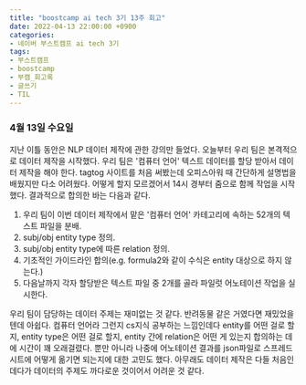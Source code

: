```yaml
---
title: "boostcamp ai tech 3기 13주 회고"
date: 2022-04-13 22:00:00 +0900
categories:
- 네이버 부스트캠프 ai tech 3기
tags:
- 부스트캠프
- boostcamp
- 부캠_회고록
- 글쓰기
- TIL
---
```



### 4월 13일 수요일

지난 이틀 동안은 NLP 데이터 제작에 관한 강의만 들었다. 오늘부터 우리 팀은 본격적으로 데이터 제작을 시작했다. 우리 팀은 '컴퓨터 언어' 텍스트 데이터를 할당 받아서 데이터 제작을 해야 한다. tagtog 사이트를 처음 써봤는데 오피스아워 때 간단하게 설명법을 배웠지만 다소 어려웠다. 어떻게 할지 모르겠어서 14시 경부터 줌으로 함께 작업을 시작했다. 결과적으로 합의한 바는 다음과 같다.

1. 우리 팀이 이번 데이터 제작에서 맡은 '컴퓨터 언어' 카테고리에 속하는 52개의 텍스트 파일을 분배.
2. subj/obj entity type 정의.
3. subj/obj entity type에 따른 relation 정의.
4. 기초적인 가이드라인 합의(e.g. formula2와 같이 수식은 entity 대상으로 하지 않는다.)
5. 다음날까지 각자 할당받은 텍스트 파일 중 2개를 골라 파일럿 어노테이션 작업을 실시한다.


우리 팀이 담당하는 데이터 주제는 재미없는 것 같다. 반려동물 같은 거였다면 재밌었을텐데 아쉽다. 컴퓨터 언어라 그런지 cs지식 공부하는 느낌인데다 entity를 어떤 걸로 할지, entity type은 어떤 걸로 할지, entity 간에 relation은 어떤 게 있는지 합의하는 데에 시간이 꽤 오래걸렸다. 뿐만 아니라 나중에 어노테이션 결과를 json파일로 스프레드시트에 어떻게 옮기면 되는지에 대한 고민도 했다. 아무래도 데이터 제작은 다들 처음인데다가 데이터의 주제도 까다로운 것이어서 어려운 것 같다. 
